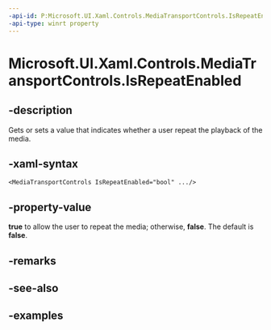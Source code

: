 ```yaml
---
-api-id: P:Microsoft.UI.Xaml.Controls.MediaTransportControls.IsRepeatEnabled
-api-type: winrt property
---
```


<!-- Property syntax.
public bool IsRepeatEnabled { get;  set; }
-->

# Microsoft.UI.Xaml.Controls.MediaTransportControls.IsRepeatEnabled

## -description

Gets or sets a value that indicates whether a user repeat the playback of the media.

## -xaml-syntax

```xaml
<MediaTransportControls IsRepeatEnabled="bool" .../>
```

## -property-value

**true** to allow the user to repeat the media; otherwise, **false**. The default is **false**.

## -remarks

## -see-also

## -examples

